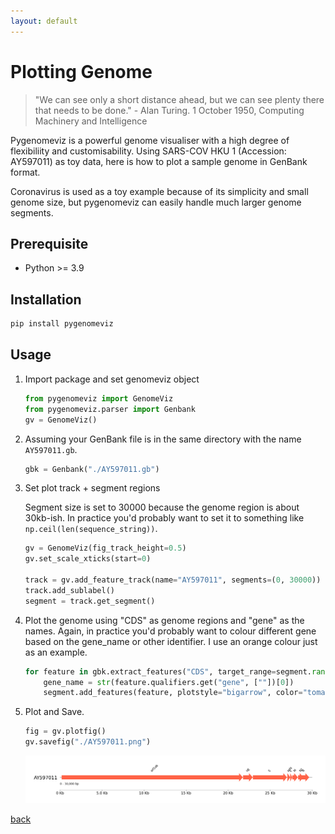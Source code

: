```yaml
---
layout: default
---
```


# Plotting Genome

> "We can see only a short distance ahead, but we can see plenty there that needs to be done." - Alan Turing. 1 October 1950, Computing Machinery and Intelligence

Pygenomeviz is a powerful genome visualiser with a high degree of flexibiliity and customisability. Using SARS-COV HKU 1 (Accession: AY597011) as toy data, here is how to plot a sample genome in GenBank format. 

Coronavirus is used as a toy example because of its simplicity and small genome size, but pygenomeviz can easily handle much larger genome segments.


## Prerequisite 

* Python >= 3.9

## Installation

```sh
pip install pygenomeviz
```

## Usage

1. Import package and set genomeviz object

    ```python
    from pygenomeviz import GenomeViz
    from pygenomeviz.parser import Genbank
    gv = GenomeViz()
    ```

2. Assuming your GenBank file is in the same directory with the name `AY597011.gb`.

    ```python
    gbk = Genbank("./AY597011.gb")
    ```

3. Set plot track + segment regions

    Segment size is set to 30000 because the genome region is about 30kb-ish. In practice you'd probably want to set it to something like `np.ceil(len(sequence_string))`.

    ```python
    gv = GenomeViz(fig_track_height=0.5)
    gv.set_scale_xticks(start=0)

    track = gv.add_feature_track(name="AY597011", segments=(0, 30000))
    track.add_sublabel()
    segment = track.get_segment()
    ```

4. Plot the genome using "CDS" as genome regions and "gene" as the names. Again, in practice you'd probably want to colour different gene based on the gene_name or other identifier. I use an orange colour just as an example.

    ```python
    for feature in gbk.extract_features("CDS", target_range=segment.range):
        gene_name = str(feature.qualifiers.get("gene", [""])[0])
        segment.add_features(feature, plotstyle="bigarrow", color="tomato", label_type="gene")
    ```

5. Plot and Save.

    ```python
    fig = gv.plotfig()
    gv.savefig("./AY597011.png")
    ```
    ![Example Output](../images/pygenomeviz/AY597011.png)

[back](../)